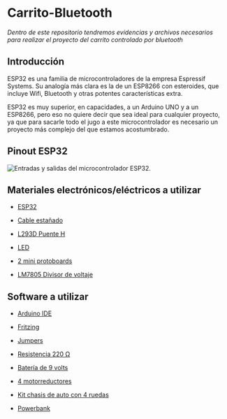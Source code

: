# Carrito-Bluetooth

*Dentro de este repositorio tendremos evidencias y archivos necesarios para realizar el proyecto del carrito controlado por bluetooth*

## Introducción 

ESP32 es una familia de microcontroladores de la empresa Espressif Systems. Su analogía más clara es la de un ESP8266 con esteroides, que incluye Wifi, Bluetooth y otras potentes características extra.

ESP32 es muy superior, en capacidades, a un Arduino UNO y a un ESP8266, pero eso no quiere decir que sea ideal para cualquier proyecto, ya que para sacarle todo el jugo a este microcontrolador es necesario un proyecto más complejo del que estamos acostumbrado.

## Pinout ESP32
![Entradas y salidas del microcontrolador ESP32.](https://cdn.shopify.com/s/files/1/0609/6011/2892/files/doc-esp32-pinout-reference-wroom-devkit.png)

## Materiales electrónicos/eléctricos a utilizar
- [ESP32](https://articulo.mercadolibre.com.mx/MLM-1423413615-esp32-240-mhz-con-wifi-bluetooth-y-ble-_JM#position=3&search_layout=stack&type=item&tracking_id=0e62333a-6b9e-4c63-9157-888dff82da85)

- [Cable estañado](https://articulo.mercadolibre.com.mx/MLM-1346436958-840-piezas-14-longitudes-protoboa-cables-puente-para-arduino-_JM#is_advertising=true&position=3&search_layout=stack&type=pad&tracking_id=4683c59f-faf7-4e14-bcc1-47492dc7ed2b&is_advertising=true&ad_domain=VQCATCORE_LST&ad_position=3&ad_click_id=NTU4MjQxODgtOWYxNi00OTM3LWJlMzAtMzExMzAyMmM5NmUz)

- [L293D Puente H](https://articulo.mercadolibre.com.mx/MLM-606062197-puente-h-l293d-_JM#position=2&search_layout=stack&type=item&tracking_id=c2bf0199-f8f2-4a78-aae7-e7a60a41fbbd)

- [LED](https://articulo.mercadolibre.com.mx/MLM-602673385-paquete-led-diodo-emisor-de-luz-100pzs-ultra-brillante-5mm-_JM#position=6&search_layout=grid&type=item&tracking_id=9d947b4e-a2d6-4d21-a902-b776e7083c2f)

- [2 mini protoboards](https://articulo.mercadolibre.com.mx/MLM-767304104-mini-proto-board-1-bloque-2-tiras-steren-509-005-protoboard-_JM#position=8&search_layout=stack&type=item&tracking_id=7b0971c4-522f-4daf-aad4-8f0f93f952d0)

- [LM7805 Divisor de voltaje](https://articulo.mercadolibre.com.mx/MLM-689151088-regulador-de-voltaje-lm7805-78-05-5v-15a-l7805cv-10pzs-_JM#position=3&search_layout=stack&type=item&tracking_id=dc37a16d-284d-4456-aae6-0e42c1784e6d)

## Software a utilizar 

- [Arduino IDE](https://www.arduino.cc/en/software)
- [Fritzing](https://fritzing.org/)


- [Jumpers](https://articulo.mercadolibre.com.mx/MLM-810499552-120-cables-jumpers-dupont-h-h-m-m-h-m-10cm-para-protoboard-_JM#position=2&search_layout=stack&type=item&tracking_id=a72e3444-eccd-4762-93cc-f944af8952ee)

- [Resistencia 220 Ω](https://articulo.mercadolibre.com.mx/MLM-631953546-600-resistencias-14-w-_JM#is_advertising=true&position=1&search_layout=stack&type=pad&tracking_id=fed958a7-e2fb-4a53-a46f-fd93cca3a8d5&is_advertising=true&ad_domain=VQCATCORE_LST&ad_position=1&ad_click_id=ZWM4NGQ2ZGUtMTZiZS00YTdlLWI5NDAtZmY2MzYwNjIxNDc0)

- [Batería de 9 volts](https://www.steren.com.mx/pila-recargable-nimh-9v-cuadrada-200-mah.html)

- [4 motorreductores](https://articulo.mercadolibre.com.mx/MLM-791853297-2-piezas-motorreductor-recto-481-motor-2-ejes-carro-arduino-_JM#position=4&search_layout=grid&type=item&tracking_id=3cb5a44b-2afd-47e3-97dd-f1971cc66032)

- [Kit chasis de auto con 4 ruedas](https://articulo.mercadolibre.com.mx/MLM-1467833827-kit-arduino-chasis-de-automovil-inteligente-con-4-ruedas-_JM#is_advertising=true&position=1&search_layout=stack&type=pad&tracking_id=bd49845f-f331-4d39-92fa-c10918443277&is_advertising=true&ad_domain=VQCATCORE_LST&ad_position=1&ad_click_id=ZDUxYzQ4NmQtMTlmYi00MzNjLThjOTItMjQzZDU0NTY5MGVm)

- [Powerbank](https://www.mercadolibre.com.mx/power-bank-pila-bateria-portatil-10000mah-carga-rapida-1hora/p/MLM21078226?pdp_filters=category:MLM429747#searchVariation=MLM21078226&position=2&search_layout=stack&type=product&tracking_id=b7e169e8-5983-41f5-8bc5-4c41e79e7c70)

